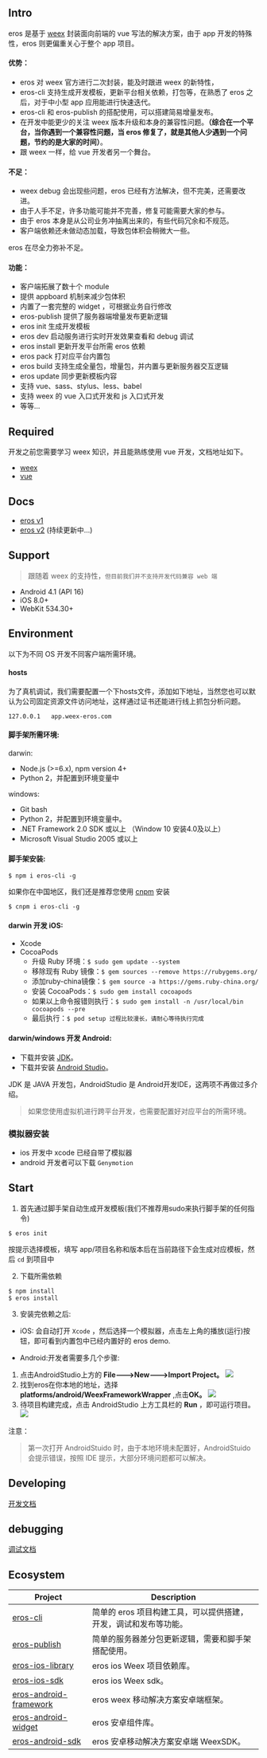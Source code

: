 ## Intro
eros 是基于 [weex](https://weex-project.io/cn/) 封装面向前端的 vue 写法的解决方案，由于 app 开发的特殊性，eros 则更偏重关心于整个 app 项目。

#### 优势：
* eros 对 weex 官方进行二次封装，能及时跟进 weex 的新特性，
* eros-cli 支持生成开发模板，更新平台相关依赖，打包等，在熟悉了 eros 之后，对于中小型 app 应用能进行快速迭代。
* eros-cli 和 eros-publish 的搭配使用，可以搭建简易增量发布。
* 在开发中能更少的关注 weex 版本升级和本身的兼容性问题。**（综合在一个平台，当你遇到一个兼容性问题，当 eros 修复了，就是其他人少遇到一个问题，节约的是大家的时间）**。
* 跟 weex 一样，给 vue 开发者另一个舞台。

#### 不足：
* weex debug 会出现些问题，eros 已经有方法解决，但不完美，还需要改进。
* 由于人手不足，许多功能可能并不完善，修复可能需要大家的参与。
* 由于 eros 本身是从公司业务冲抽离出来的，有些代码冗余和不规范。
* 客户端依赖还未做动态加载，导致包体积会稍微大一些。

eros 在尽全力弥补不足。

#### 功能：

* 客户端拓展了数十个 module
* 提供 appboard 机制来减少包体积
* 内置了一套完整的 widget ，可根据业务自行修改
* eros-publish 提供了服务器端增量发布更新逻辑
* eros init 生成开发模板
* eros dev 启动服务进行实时开发效果查看和 debug 调试
* eros install 更新开发平台所需 eros 依赖
* eros pack 打对应平台内置包
* eros build 支持生成全量包，增量包，并内置与更新服务器交互逻辑
* eros update 同步更新模板内容
* 支持 vue、sass、stylus、less、babel
* 支持 weex 的 vue 入口式开发和 js 入口式开发
* 等等...

## Required
开发之前您需要学习 weex 知识，并且能熟练使用 vue 开发，文档地址如下。
* [weex](http://weex.apache.org/cn/guide/)
* [vue](https://cn.vuejs.org/v2/guide/)
## Docs
* [eros v1](https://karynsong.gitbooks.io/weex-eros/content/)
* [eros v2](https://github.com/bmfe/eros-template/wiki/eros) (持续更新中...)
## Support 
> 跟随着 weex 的支持性，`但目前我们并不支持开发代码兼容 web 端`

* Android 4.1 (API 16)
* iOS 8.0+ 
* WebKit 534.30+ 

## Environment
以下为不同 OS 开发不同客户端所需环境。

#### hosts
为了真机调试，我们需要配置一个下hosts文件，添加如下地址，当然您也可以默认为公司固定资源文件访问地址，这样通过证书还能进行线上抓包分析问题。
```
127.0.0.1   app.weex-eros.com
```
#### 脚手架所需环境:
darwin: 
* Node.js (>=6.x), npm version 4+ 
* Python 2，并配置到环境变量中

windows: 
* Git bash 
* Python 2，并配置到环境变量中。
* .NET Framework 2.0 SDK 或以上 （Window 10 安装4.0及以上）
* Microsoft Visual Studio 2005 或以上

#### 脚手架安装:
```
$ npm i eros-cli -g
```
如果你在中国地区，我们还是推荐您使用 [cnpm](https://npm.taobao.org/) 安装
```
$ cnpm i eros-cli -g 
```
#### darwin 开发 iOS:
* Xcode
* CocoaPods
    * 升级 Ruby 环境：`$ sudo gem update --system`
    * 移除现有 Ruby 镜像：`$ gem sources --remove https://rubygems.org/`
    * 添加ruby-china镜像：`$ gem source -a https://gems.ruby-china.org/`
    * 安装 CocoaPods：`$ sudo gem install cocoapods`
    * 如果以上命令报错则执行：`$ sudo gem install -n /usr/local/bin cocoapods --pre`
    * 最后执行：`$ pod setup 过程比较漫长，请耐心等待执行完成`

#### darwin/windows 开发 Android:
* 下载并安装 [JDK](http://www.oracle.com/technetwork/java/javase/downloads/jdk8-downloads-2133151.html)。
* 下载并安装 [Android Studio](https://developer.android.google.cn/studio/index.html)。

JDK 是 JAVA 开发包，AndroidStudio 是 Android开发IDE，这两项不再做过多介绍。

> 如果您使用虚拟机进行跨平台开发，也需要配置好对应平台的所需环境。

### 模拟器安装
* ios 开发中 xcode 已经自带了模拟器
* android 开发者可以下载 `Genymotion`

## Start
1. 首先通过脚手架自动生成开发模板(我们不推荐用sudo来执行脚手架的任何指令)
```
$ eros init
```
按提示选择模板，填写 app/项目名称和版本后在当前路径下会生成对应模板，然后 `cd` 到项目中

2. 下载所需依赖
```
$ npm install
$ eros install
```
3. 安装完依赖之后:
* iOS: 会自动打开 `Xcode` ，然后选择一个模拟器，点击左上角的播放(运行)按钮，即可看到内置包中已经内置好的 eros demo.

* Android:开发者需要多几个步骤:
1. 点击AndroidStudio上方的 **File---&gt;New---&gt;Import Project。**
![](https://img.benmu-health.com/gitbook/1505963461481.jpg)
2. 找到eros在你本地的地址，选择 **platforms/android/WeexFrameworkWrapper** ,点击**OK。**
![](https://img.benmu-health.com/gitbook/1505963624252.jpg)
3. 待项目构建完成，点击 AndroidStudio 上方工具栏的 **Run** ，即可运行项目。![](https://img.benmu-health.com/gitbook/1505963683163.jpg)

注意：
> 第一次打开 AndroidStuido 时，由于本地环境未配置好，AndroidStuido 会提示错误，按照 IDE 提示，大部分环境问题都可以解决。
## Developing
[开发文档](https://github.com/bmfe/eros-template/wiki/%E4%B8%9A%E5%8A%A1%E5%BC%80%E5%8F%91)
## debugging
[调试文档](https://github.com/bmfe/eros-template/wiki/%E5%BC%80%E5%8F%91%E8%B0%83%E8%AF%95)

## Ecosystem
| Project | Description |
|---------|-------------|
| [eros-cli](https://github.com/bmfe/eros-cli) | 简单的 eros 项目构建工具，可以提供搭建，开发，调试和发布等功能。 |
| [eros-publish](https://github.com/bmfe/eros-publish) | 简单的服务器差分包更新逻辑，需要和脚手架搭配使用。 |
| [eros-ios-library](https://github.com/bmfe/Benmu-iOS-Library) | eros ios Weex 项目依赖库。 |
| [eros-ios-sdk](https://github.com/bmfe/WeexiOSSDK) | eros ios Weex sdk。 |
| [eros-android-framework](https://github.com/bmfe/WeexErosFramework) | eros weex 移动解决方案安卓端框架。 |
| [eros-android-widget](https://github.com/bmfe/BMWidget) | eros 安卓组件库。 |
| [eros-android-sdk](https://github.com/bmfe/WeexSDK) | eros 安卓移动解决方案安卓端 WeexSDK。 |
